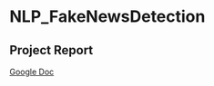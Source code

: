 # NLP_FakeNewsDetection

## Project Report
[Google Doc](https://docs.google.com/document/d/1xM18Xm3IDfSMS58cvssXsgMyT_-X-BrxoTb-hlwVcl8/edit?usp=sharing)

